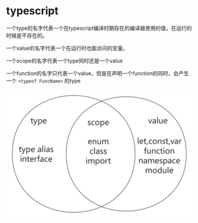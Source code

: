 # typescript

一个type的名字代表一个在typescript编译时期存在的编译器使用的值，在运行的时候是不存在的。

一个value的名字代表一个在运行时也能访问的变量。

一个scope的名字代表一个type同时还是一个value

一个function的名字只代表一个value，但是在声明一个function的同时，会产生一个 `<typeof FuncName>` 的type

![alt text](ts.png)

